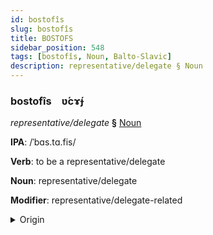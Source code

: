 ```yaml
---
id: bostofîs
slug: bostofîs
title: BOSTOFS
sidebar_position: 548
tags: [bostofîs, Noun, Balto-Slavic]
description: representative/delegate § Noun
---
```


### bostofîs&emsp;<span kind="abugida">ʋ́cɤ́ɟ</span>

*representative/delegate* **§** [Noun](../../tags/Noun)

**IPA**: /ˈbɑs.tɑ.fis/

**Verb**: to be a representative/delegate

**Noun**: representative/delegate

**Modifier**: representative/delegate-related

<details>
    <summary>Origin</summary>
    Latvian pārstāvis [paːrstaːvis]<br/>
    <em>Balto-Slavic Language Family</em>
</details>